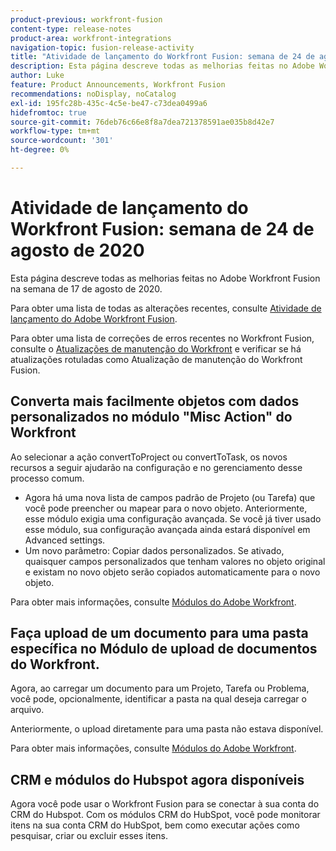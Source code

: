 ```yaml
---
product-previous: workfront-fusion
content-type: release-notes
product-area: workfront-integrations
navigation-topic: fusion-release-activity
title: "Atividade de lançamento do Workfront Fusion: semana de 24 de agosto de 2020"
description: Esta página descreve todas as melhorias feitas no Adobe Workfront Fusion na semana de 17 de agosto de 2020.
author: Luke
feature: Product Announcements, Workfront Fusion
recommendations: noDisplay, noCatalog
exl-id: 195fc28b-435c-4c5e-be47-c73dea0499a6
hidefromtoc: true
source-git-commit: 76deb76c66e8f8a7dea721378591ae035b8d42e7
workflow-type: tm+mt
source-wordcount: '301'
ht-degree: 0%

---
```


# Atividade de lançamento do Workfront Fusion: semana de 24 de agosto de 2020

Esta página descreve todas as melhorias feitas no Adobe Workfront Fusion na semana de 17 de agosto de 2020.

Para obter uma lista de todas as alterações recentes, consulte [Atividade de lançamento do Adobe Workfront Fusion](../../../../../product-announcements/product-releases/fusion-release-activity/fusion-release-activity.md).

Para obter uma lista de correções de erros recentes no Workfront Fusion, consulte o [Atualizações de manutenção do Workfront](https://experienceleague.adobe.com/docs/workfront-known-issues/releases/current-updates.html) e verificar se há atualizações rotuladas como Atualização de manutenção do Workfront Fusion.

## Converta mais facilmente objetos com dados personalizados no módulo &quot;Misc Action&quot; do Workfront

Ao selecionar a ação convertToProject ou convertToTask, os novos recursos a seguir ajudarão na configuração e no gerenciamento desse processo comum.

* Agora há uma nova lista de campos padrão de Projeto (ou Tarefa) que você pode preencher ou mapear para o novo objeto. Anteriormente, esse módulo exigia uma configuração avançada. Se você já tiver usado esse módulo, sua configuração avançada ainda estará disponível em Advanced settings.
* Um novo parâmetro: Copiar dados personalizados. Se ativado, quaisquer campos personalizados que tenham valores no objeto original e existam no novo objeto serão copiados automaticamente para o novo objeto.

Para obter mais informações, consulte [Módulos do Adobe Workfront](../../../../../workfront-fusion/apps-and-their-modules/workfront-modules.md).

## Faça upload de um documento para uma pasta específica no Módulo de upload de documentos do Workfront.

Agora, ao carregar um documento para um Projeto, Tarefa ou Problema, você pode, opcionalmente, identificar a pasta na qual deseja carregar o arquivo.

Anteriormente, o upload diretamente para uma pasta não estava disponível.

Para obter mais informações, consulte [Módulos do Adobe Workfront](../../../../../workfront-fusion/apps-and-their-modules/workfront-modules.md).

## CRM e módulos do Hubspot agora disponíveis

Agora você pode usar o Workfront Fusion para se conectar à sua conta do CRM do Hubspot. Com os módulos CRM do HubSpot, você pode monitorar itens na sua conta CRM do HubSpot, bem como executar ações como pesquisar, criar ou excluir esses itens.
